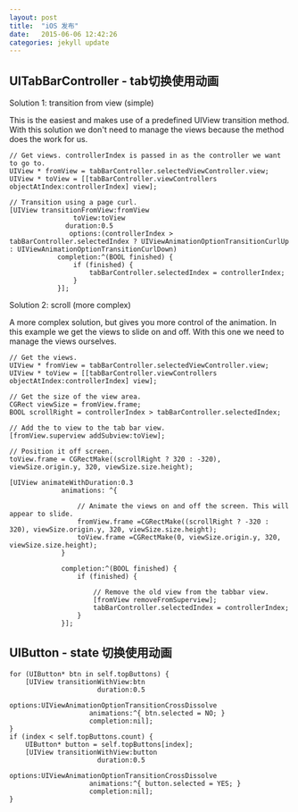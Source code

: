 ```yaml
---
layout: post
title:  "iOS 发布"
date:   2015-06-06 12:42:26
categories: jekyll update
---
```


UITabBarController - tab切换使用动画
----------------------------------
Solution 1: transition from view (simple)

This is the easiest and makes use of a predefined UIView transition method. With this solution we don't need to manage the views because the method does the work for us.

	// Get views. controllerIndex is passed in as the controller we want to go to. 
	UIView * fromView = tabBarController.selectedViewController.view;
	UIView * toView = [[tabBarController.viewControllers objectAtIndex:controllerIndex] view];

	// Transition using a page curl.
	[UIView transitionFromView:fromView 
                    toView:toView 
                  duration:0.5 
                   options:(controllerIndex > tabBarController.selectedIndex ? UIViewAnimationOptionTransitionCurlUp : UIViewAnimationOptionTransitionCurlDown)
                completion:^(BOOL finished) {
                    if (finished) {
                        tabBarController.selectedIndex = controllerIndex;
                    }
                }];



Solution 2: scroll (more complex)

A more complex solution, but gives you more control of the animation. In this example we get the views to slide on and off. With this one we need to manage the views ourselves.

	// Get the views.
	UIView * fromView = tabBarController.selectedViewController.view;
	UIView * toView = [[tabBarController.viewControllers objectAtIndex:controllerIndex] view];

	// Get the size of the view area.
	CGRect viewSize = fromView.frame;
	BOOL scrollRight = controllerIndex > tabBarController.selectedIndex;

	// Add the to view to the tab bar view.
	[fromView.superview addSubview:toView];

	// Position it off screen.
	toView.frame = CGRectMake((scrollRight ? 320 : -320), viewSize.origin.y, 320, viewSize.size.height);

	[UIView animateWithDuration:0.3 
                 animations: ^{

                     // Animate the views on and off the screen. This will appear to slide.
                     fromView.frame =CGRectMake((scrollRight ? -320 : 320), viewSize.origin.y, 320, viewSize.size.height);
                     toView.frame =CGRectMake(0, viewSize.origin.y, 320, viewSize.size.height);
                 }

                 completion:^(BOOL finished) {
                     if (finished) {

                         // Remove the old view from the tabbar view.
                         [fromView removeFromSuperview];
                         tabBarController.selectedIndex = controllerIndex;                
                     }
                 }];

UIButton - state 切换使用动画
------------------------------
    for (UIButton* btn in self.topButtons) {
        [UIView transitionWithView:btn
                          duration:0.5
                           options:UIViewAnimationOptionTransitionCrossDissolve
                        animations:^{ btn.selected = NO; }
                        completion:nil];
    }
    if (index < self.topButtons.count) {
        UIButton* button = self.topButtons[index];
        [UIView transitionWithView:button
                          duration:0.5
                           options:UIViewAnimationOptionTransitionCrossDissolve
                        animations:^{ button.selected = YES; }
                        completion:nil];
    }



[jekyll]:      http://jekyllrb.com
[jekyll-gh]:   https://github.com/jekyll/jekyll
[jekyll-help]: https://github.com/jekyll/jekyll-help
